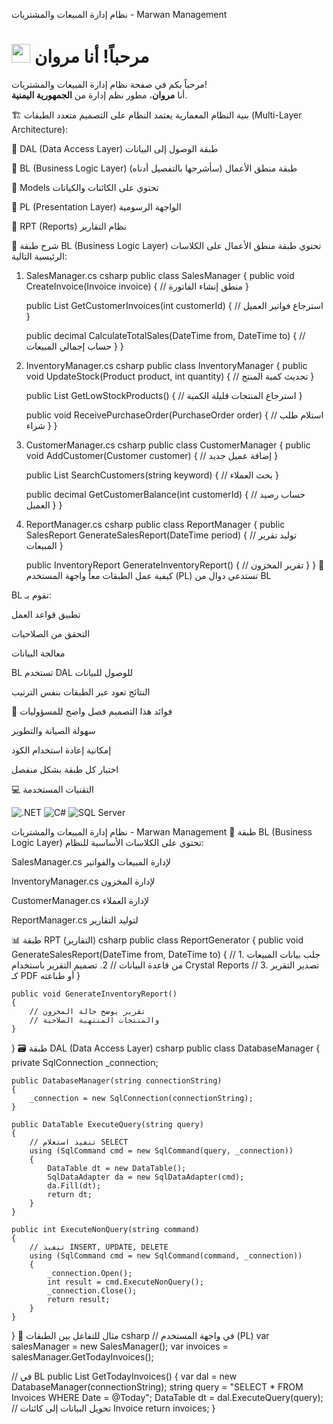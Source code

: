نظام إدارة المبيعات والمشتريات - Marwan Management
<h1><img src="https://emojis.slackmojis.com/emojis/images/1531849430/4246/blob-sunglasses.gif?1531849430" width="30"/> مرحباً! أنا مروان</h1><p>مرحباً بكم في صفحة نظام إدارة المبيعات والمشتريات! </br> أنا <b>مروان</b>، مطور نظم إدارة من <b>الجمهورية اليمنية</b>. </p>
🏗️ بنية النظام المعمارية
يعتمد النظام على التصميم متعدد الطبقات (Multi-Layer Architecture):

🔹 DAL (Data Access Layer)
طبقة الوصول إلى البيانات

🔹 BL (Business Logic Layer)
طبقة منطق الأعمال (سأشرحها بالتفصيل أدناه)

🔹 Models
تحتوي على الكائنات والكيانات

🔹 PL (Presentation Layer)
الواجهة الرسومية

🔹 RPT (Reports)
نظام التقارير

📂 شرح طبقة BL (Business Logic Layer)
تحتوي طبقة منطق الأعمال على الكلاسات الرئيسية التالية:

1. SalesManager.cs
csharp
public class SalesManager {
    public void CreateInvoice(Invoice invoice) {
        // منطق إنشاء الفاتورة
    }
    
    public List<Invoice> GetCustomerInvoices(int customerId) {
        // استرجاع فواتير العميل
    }
    
    public decimal CalculateTotalSales(DateTime from, DateTime to) {
        // حساب إجمالي المبيعات
    }
}
2. InventoryManager.cs
csharp
public class InventoryManager {
    public void UpdateStock(Product product, int quantity) {
        // تحديث كمية المنتج
    }
    
    public List<Product> GetLowStockProducts() {
        // استرجاع المنتجات قليلة الكمية
    }
    
    public void ReceivePurchaseOrder(PurchaseOrder order) {
        // استلام طلب شراء
    }
}
3. CustomerManager.cs
csharp
public class CustomerManager {
    public void AddCustomer(Customer customer) {
        // إضافة عميل جديد
    }
    
    public List<Customer> SearchCustomers(string keyword) {
        // بحث العملاء
    }
    
    public decimal GetCustomerBalance(int customerId) {
        // حساب رصيد العميل
    }
}
4. ReportManager.cs
csharp
public class ReportManager {
    public SalesReport GenerateSalesReport(DateTime period) {
        // توليد تقرير المبيعات
    }
    
    public InventoryReport GenerateInventoryReport() {
        // تقرير المخزون
    }
}
🔄 كيفية عمل الطبقات معاً
واجهة المستخدم (PL) تستدعي دوال من BL

BL تقوم بـ:

تطبيق قواعد العمل

التحقق من الصلاحيات

معالجة البيانات

BL تستخدم DAL للوصول للبيانات

النتائج تعود عبر الطبقات بنفس الترتيب

📌 فوائد هذا التصميم
فصل واضح للمسؤوليات

سهولة الصيانة والتطوير

إمكانية إعادة استخدام الكود

اختبار كل طبقة بشكل منفصل

💻 التقنيات المستخدمة
<p> <img alt=".NET" src="https://img.shields.io/badge/-.NET-512BD4?style=flat-square&logo=dotnet&logoColor=white" /> <img alt="C#" src="https://img.shields.io/badge/-C%23-239120?style=flat-square&logo=c-sharp&logoColor=white" /> <img alt="SQL Server" src="https://img.shields.io/badge/-SQL%20Server-CC2927?style=flat-square&logo=microsoft-sql-server&logoColor=white" /> </p>
نظام إدارة المبيعات والمشتريات - Marwan Management
📂 طبقة BL (Business Logic Layer)
تحتوي على الكلاسات الأساسية للنظام:

SalesManager.cs لإدارة المبيعات والفواتير

InventoryManager.cs لإدارة المخزون

CustomerManager.cs لإدارة العملاء

ReportManager.cs لتوليد التقارير

📊 طبقة RPT (التقارير)
csharp
public class ReportGenerator
{
    public void GenerateSalesReport(DateTime from, DateTime to)
    {
        // 1. جلب بيانات المبيعات من قاعدة البيانات
        // 2. تصميم التقرير باستخدام Crystal Reports
        // 3. تصدير التقرير كـ PDF أو طباعته
    }
    
    public void GenerateInventoryReport()
    {
        // تقرير يوضح حالة المخزون
        // والمنتجات المنتهية الصلاحية
    }
}
🗃️ طبقة DAL (Data Access Layer)
csharp
public class DatabaseManager
{
    private SqlConnection _connection;
    
    public DatabaseManager(string connectionString)
    {
        _connection = new SqlConnection(connectionString);
    }
    
    public DataTable ExecuteQuery(string query)
    {
        // تنفيذ استعلام SELECT
        using (SqlCommand cmd = new SqlCommand(query, _connection))
        {
            DataTable dt = new DataTable();
            SqlDataAdapter da = new SqlDataAdapter(cmd);
            da.Fill(dt);
            return dt;
        }
    }
    
    public int ExecuteNonQuery(string command)
    {
        // تنفيذ INSERT, UPDATE, DELETE
        using (SqlCommand cmd = new SqlCommand(command, _connection))
        {
            _connection.Open();
            int result = cmd.ExecuteNonQuery();
            _connection.Close();
            return result;
        }
    }
}
🔄 مثال للتفاعل بين الطبقات
csharp
// في واجهة المستخدم (PL)
var salesManager = new SalesManager();
var invoices = salesManager.GetTodayInvoices();

// في BL
public List<Invoice> GetTodayInvoices()
{
    var dal = new DatabaseManager(connectionString);
    string query = "SELECT * FROM Invoices WHERE Date = @Today";
    DataTable dt = dal.ExecuteQuery(query);
    // تحويل البيانات إلى كائنات Invoice
    return invoices;
}
